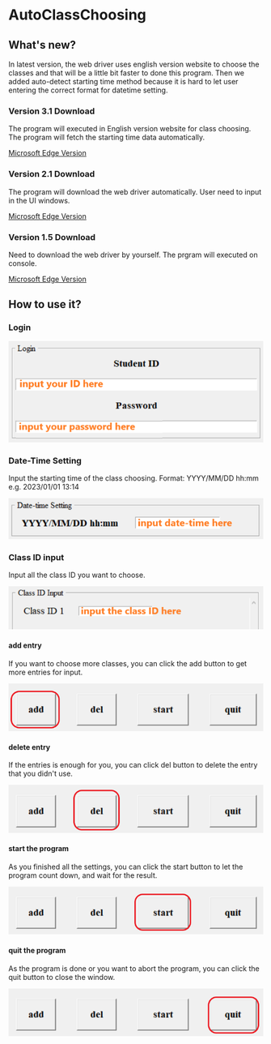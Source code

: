 # AutoClassChoosing

## What's new?

In latest version, the web driver uses english version website to choose the classes and that will be a little bit faster to done this program.
Then we added auto-detect starting time method because it is hard to let user entering the correct format for datetime setting.

### Version 3.1 Download

The program will executed in English version website for class choosing.
The program will fetch the starting time data automatically.

[Microsoft Edge Version](https://www.dropbox.com/scl/fi/l4lkxh5h7h6klajqqf1od/v3.1-edge.rar?rlkey=ank0k3bfglx3dzxnkb6cirr41&dl=1)

### Version 2.1 Download

The program will download the web driver automatically.
User need to input in the UI windows.

[Microsoft Edge Version](https://www.dropbox.com/s/65dk1a7q19ch8sj/v.2.1-edge.rar?raw=1)

### Version 1.5 Download

Need to download the web driver by yourself.
The prgram will executed on console.

[Microsoft Edge Version](https://www.dropbox.com/s/1uwnen71ak74tls/v.1.5-edge.rar?raw=1)

## How to use it?

### Login

![](./md/login_input.png)

### Date-Time Setting

Input the starting time of the class choosing.
Format: YYYY/MM/DD hh:mm
e.g. 2023/01/01 13:14

![](./md/date-time_input.png)

### Class ID input

Input all the class ID you want to choose.

![](./md/class-id_input.png)

#### add entry

If you want to choose more classes, you can click the add button to get more entries for input.

![](./md/add.png)

#### delete entry

If the entries is enough for you, you can click del button to delete the entry that you didn't use.

![](./md/del.png)

#### start the program

As you finished all the settings, you can click the start button to let the program count down, and wait for the result.

![](./md/start.png)

#### quit the program

As the program is done or you want to abort the program, you can click the quit button to close the window.

![](./md/quit.png)
